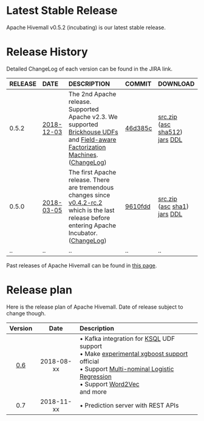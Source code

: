 <!--
  Licensed to the Apache Software Foundation (ASF) under one
  or more contributor license agreements.  See the NOTICE file
  distributed with this work for additional information
  regarding copyright ownership.  The ASF licenses this file
  to you under the Apache License, Version 2.0 (the
  "License"); you may not use this file except in compliance
  with the License.  You may obtain a copy of the License at

    http://www.apache.org/licenses/LICENSE-2.0

  Unless required by applicable law or agreed to in writing,
  software distributed under the License is distributed on an
  "AS IS" BASIS, WITHOUT WARRANTIES OR CONDITIONS OF ANY
  KIND, either express or implied.  See the License for the
  specific language governing permissions and limitations
  under the License.
-->

# Latest Stable Release

Apache Hivemall v0.5.2 (incubating) is our latest stable release.

# Release History

Detailed ChangeLog of each version can be found in the JIRA link.

| RELEASE | DATE | DESCRIPTION | COMMIT | DOWNLOAD |
|:--------|:-----|:------------|:-------|:---------|
| 0.5.2 | [2018-12-03](https://lists.apache.org/thread.html/10155a0749d40eb79fc89814097ce762325cf7993212744117515eba@%3Cdev.hivemall.apache.org%3E) | The 2nd Apache release. Supported Apache v2.3. We supported [Brickhouse UDFs](https://issues.apache.org/jira/browse/HIVEMALL-145) and [Field-aware Factorization Machines](https://issues.apache.org/jira/browse/HIVEMALL-24). ([ChangeLog](http://www.apache.org/dist/incubator/hivemall/0.5.2-incubating/ChangeLog.html)) | [46d385c](https://github.com/apache/incubator-hivemall/commits/tags/v0.5.2) | [src.zip](http://www.apache.org/dyn/closer.cgi/incubator/hivemall/0.5.2-incubating/hivemall-0.5.2-incubating-source-release.zip)<br/>([asc](http://www.apache.org/dist/incubator/hivemall/0.5.2-incubating/hivemall-0.5.2-incubating-source-release.zip.asc) [sha512](http://www.apache.org/dist/incubator/hivemall/0.5.2-incubating/hivemall-0.5.2-incubating-source-release.zip.sha512))<br/>[jars](https://search.maven.org/search?q=g:org.apache.hivemall%20AND%20v:0.5.2-incubating) [DDL](https://github.com/apache/incubator-hivemall/tree/v0.5.2/resources/ddl)|
| 0.5.0 | [2018-03-05](https://markmail.org/thread/imnf6azzxksrbdg4) | The first Apache release. There are tremendous changes since [v0.4.2-rc.2](https://github.com/myui/hivemall/releases/tag/v0.4.2-rc.2) which is the last release before entering Apache Incubator. ([ChangeLog](http://www.apache.org/dist/incubator/hivemall/0.5.0-incubating/ChangeLog.html)) | [9610fdd](https://github.com/apache/incubator-hivemall/commit/9610fdd93628defa735ea8ba23703d0836bbe2f1) | [src.zip](http://www.apache.org/dyn/closer.cgi/incubator/hivemall/0.5.0-incubating/hivemall-0.5.0-incubating-source-release.zip)<br/>([asc](http://www.apache.org/dist/incubator/hivemall/0.5.0-incubating/hivemall-0.5.0-incubating-source-release.zip.asc) [sha1](http://www.apache.org/dist/incubator/hivemall/0.5.0-incubating/hivemall-0.5.0-incubating-source-release.zip.sha1))<br/>[jars](https://search.maven.org/#search%7Cga%7C1%7Cg%3A%22org.apache.hivemall%22%20AND%20v%3A%220.5.0-incubating%22) [DDL](https://github.com/apache/incubator-hivemall/tree/v0.5.0/resources/ddl)|
| .. | .. | .. | .. | .. |

Past releases of Apache Hivemall can be found in [this page](https://github.com/myui/hivemall/releases).

# Release plan

Here is the release plan of Apache Hivemall. Date of release subject to change though.

| Version | Date       | Description |
|:-------:|:----------:|:-----------|
| [0.6](https://issues.apache.org/jira/issues/?jql=project%20%3D%20HIVEMALL%20AND%20fixVersion%20%3D%200.6.0)     | 2018-08-xx | • Kafka integration for [KSQL](https://issues.apache.org/jira/browse/HIVEMALL-195) UDF support<br/> • Make [experimental xgboost support](https://github.com/apache/incubator-hivemall/pull/95) official <br/> • Support [Multi-nominal Logistic Regression](https://github.com/apache/incubator-hivemall/pull/93)<br/> • Support [Word2Vec](https://issues.apache.org/jira/browse/HIVEMALL-118)<br/> and more |
| 0.7     | 2018-11-xx | • Prediction server with REST APIs |
